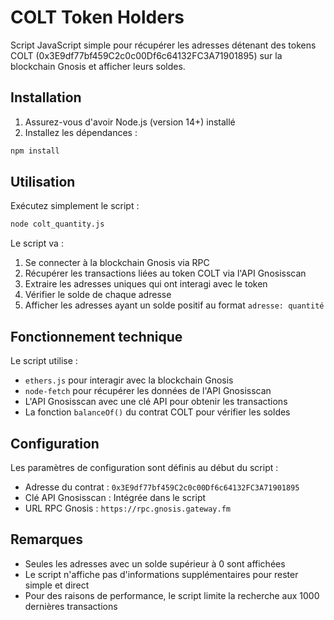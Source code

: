 # COLT Token Holders

Script JavaScript simple pour récupérer les adresses détenant des tokens COLT (0x3E9df77bf459C2c0c00Df6c64132FC3A71901895) sur la blockchain Gnosis et afficher leurs soldes.

## Installation

1. Assurez-vous d'avoir Node.js (version 14+) installé
2. Installez les dépendances :

```bash
npm install
```

## Utilisation

Exécutez simplement le script :

```bash
node colt_quantity.js
```

Le script va :
1. Se connecter à la blockchain Gnosis via RPC
2. Récupérer les transactions liées au token COLT via l'API Gnosisscan
3. Extraire les adresses uniques qui ont interagi avec le token
4. Vérifier le solde de chaque adresse
5. Afficher les adresses ayant un solde positif au format `adresse: quantité`

## Fonctionnement technique

Le script utilise :
- `ethers.js` pour interagir avec la blockchain Gnosis
- `node-fetch` pour récupérer les données de l'API Gnosisscan
- L'API Gnosisscan avec une clé API pour obtenir les transactions
- La fonction `balanceOf()` du contrat COLT pour vérifier les soldes

## Configuration

Les paramètres de configuration sont définis au début du script :
- Adresse du contrat : `0x3E9df77bf459C2c0c00Df6c64132FC3A71901895`
- Clé API Gnosisscan : Intégrée dans le script
- URL RPC Gnosis : `https://rpc.gnosis.gateway.fm`

## Remarques

- Seules les adresses avec un solde supérieur à 0 sont affichées
- Le script n'affiche pas d'informations supplémentaires pour rester simple et direct
- Pour des raisons de performance, le script limite la recherche aux 1000 dernières transactions 
